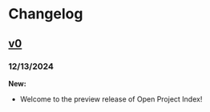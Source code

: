 # Changelog

## [v0](https://github.com/davidmalawey/openIndex/releases/tag/v1.2.20)
### 12/13/2024

**New:**  
* Welcome to the preview release of Open Project Index!